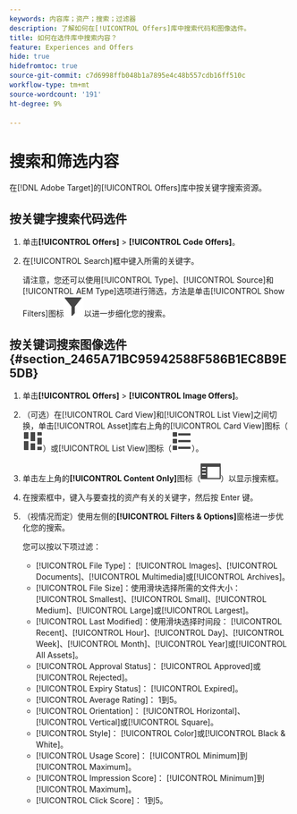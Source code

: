 ```yaml
---
keywords: 内容库；资产；搜索；过滤器
description: 了解如何在[!UICONTROL Offers]库中搜索代码和图像选件。
title: 如何在选件库中搜索内容？
feature: Experiences and Offers
hide: true
hidefromtoc: true
source-git-commit: c7d6998ffb048b1a7895e4c48b557cdb16ff510c
workflow-type: tm+mt
source-wordcount: '191'
ht-degree: 9%

---
```


# 搜索和筛选内容

在[!DNL Adobe Target]的[!UICONTROL Offers]库中按关键字搜索资源。

## 按关键字搜索代码选件

1. 单击&#x200B;**[!UICONTROL Offers]** > **[!UICONTROL Code Offers]**。
1. 在[!UICONTROL Search]框中键入所需的关键字。

   请注意，您还可以使用[!UICONTROL Type]、[!UICONTROL Source]和[!UICONTROL AEM Type]选项进行筛选，方法是单击[!UICONTROL Show Filters]图标![显示筛选器图标](/help/main/assets/icons/Filter.svg)以进一步细化您的搜索。

## 按关键词搜索图像选件 {#section_2465A71BC95942588F586B1EC8B9E5DB}

1. 单击&#x200B;**[!UICONTROL Offers]** > **[!UICONTROL Image Offers]**。

1. （可选）在[!UICONTROL Card View]和[!UICONTROL List View]之间切换，单击[!UICONTROL Asset]库右上角的[!UICONTROL Card View]图标（![卡片视图图标](/help/main/assets/icons/ViewCard.svg)）或[!UICONTROL List View]图标（![列表视图图标](/help/main/assets/icons/ViewList.svg)）。
1. 单击左上角的&#x200B;**[!UICONTROL Content Only]**&#x200B;图标（![仅内容图标](/help/main/assets/icons/RailLeft.svg)）以显示搜索框。
1. 在搜索框中，键入与要查找的资产有关的关键字，然后按 Enter 键。
1. （视情况而定）使用左侧的&#x200B;**[!UICONTROL Filters & Options]**&#x200B;窗格进一步优化您的搜索。

   您可以按以下项过滤：

   * [!UICONTROL File Type]： [!UICONTROL Images]、[!UICONTROL Documents]、[!UICONTROL Multimedia]或[!UICONTROL Archives]。
   * [!UICONTROL File Size]：使用滑块选择所需的文件大小： [!UICONTROL Smallest]、[!UICONTROL Small]、[!UICONTROL Medium]、[!UICONTROL Large]或[!UICONTROL Largest]。
   * [!UICONTROL Last Modified]：使用滑块选择时间段： [!UICONTROL Recent]、[!UICONTROL Hour]、[!UICONTROL Day]、[!UICONTROL Week]、[!UICONTROL Month]、[!UICONTROL Year]或[!UICONTROL All Assets]。
   * [!UICONTROL Approval Status]： [!UICONTROL Approved]或[!UICONTROL Rejected]。
   * [!UICONTROL Expiry Status]： [!UICONTROL Expired]。
   * [!UICONTROL Average Rating]： 1到5。
   * [!UICONTROL Orientation]： [!UICONTROL Horizontal]、[!UICONTROL Vertical]或[!UICONTROL Square]。
   * [!UICONTROL Style]： [!UICONTROL Color]或[!UICONTROL Black & White]。
   * [!UICONTROL Usage Score]： [!UICONTROL Minimum]到[!UICONTROL Maximum]。
   * [!UICONTROL Impression Score]： [!UICONTROL Minimum]到[!UICONTROL Maximum]。
   * [!UICONTROL Click Score]： 1到5。
